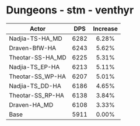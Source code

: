 # Dungeons - stm - venthyr
| Actor | DPS | Increase |
|---|:---:|:---:|
|Nadjia-TS-HA_MD|6282|6.28%|
|Draven-BfW-HA|6243|5.62%|
|Theotar-SS-HA_MD|6225|5.31%|
|Nadjia-TS_EP-HA|6213|5.11%|
|Theotar-SS_WP-HA|6207|5.01%|
|Nadjia-TS_DD-HA|6186|4.65%|
|Theotar-SS_RP-HA|6138|3.84%|
|Draven-HA_MD|6108|3.33%|
|Base|5911|0.00%|
